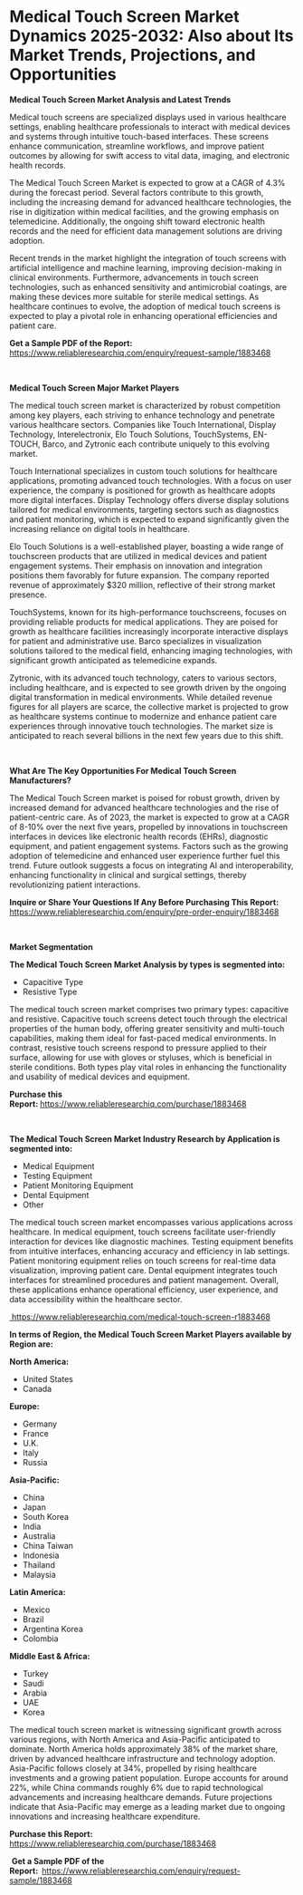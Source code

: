 <p><h1>Medical Touch Screen Market Dynamics 2025-2032: Also about Its Market Trends, Projections, and Opportunities</h1></p><p><strong>Medical Touch Screen Market Analysis and Latest Trends</strong></p>
<p><p>Medical touch screens are specialized displays used in various healthcare settings, enabling healthcare professionals to interact with medical devices and systems through intuitive touch-based interfaces. These screens enhance communication, streamline workflows, and improve patient outcomes by allowing for swift access to vital data, imaging, and electronic health records.</p><p>The Medical Touch Screen Market is expected to grow at a CAGR of 4.3% during the forecast period. Several factors contribute to this growth, including the increasing demand for advanced healthcare technologies, the rise in digitization within medical facilities, and the growing emphasis on telemedicine. Additionally, the ongoing shift toward electronic health records and the need for efficient data management solutions are driving adoption.</p><p>Recent trends in the market highlight the integration of touch screens with artificial intelligence and machine learning, improving decision-making in clinical environments. Furthermore, advancements in touch screen technologies, such as enhanced sensitivity and antimicrobial coatings, are making these devices more suitable for sterile medical settings. As healthcare continues to evolve, the adoption of medical touch screens is expected to play a pivotal role in enhancing operational efficiencies and patient care.</p></p>
<p><strong>Get a Sample PDF of the Report:&nbsp;</strong> <a href="https://www.reliableresearchiq.com/enquiry/request-sample/1883468?utm_campaign=2320&utm_medium=2&utm_source=Github&utm_content=ia&utm_term=13042025&utm_id=medical-touch-screen">https://www.reliableresearchiq.com/enquiry/request-sample/1883468</a></p>
<p>&nbsp;</p>
<p><strong>Medical Touch Screen Major Market Players</strong></p>
<p><p>The medical touch screen market is characterized by robust competition among key players, each striving to enhance technology and penetrate various healthcare sectors. Companies like Touch International, Display Technology, Interelectronix, Elo Touch Solutions, TouchSystems, EN-TOUCH, Barco, and Zytronic each contribute uniquely to this evolving market.</p><p>Touch International specializes in custom touch solutions for healthcare applications, promoting advanced touch technologies. With a focus on user experience, the company is positioned for growth as healthcare adopts more digital interfaces. Display Technology offers diverse display solutions tailored for medical environments, targeting sectors such as diagnostics and patient monitoring, which is expected to expand significantly given the increasing reliance on digital tools in healthcare.</p><p>Elo Touch Solutions is a well-established player, boasting a wide range of touchscreen products that are utilized in medical devices and patient engagement systems. Their emphasis on innovation and integration positions them favorably for future expansion. The company reported revenue of approximately $320 million, reflective of their strong market presence.</p><p>TouchSystems, known for its high-performance touchscreens, focuses on providing reliable products for medical applications. They are poised for growth as healthcare facilities increasingly incorporate interactive displays for patient and administrative use. Barco specializes in visualization solutions tailored to the medical field, enhancing imaging technologies, with significant growth anticipated as telemedicine expands.</p><p>Zytronic, with its advanced touch technology, caters to various sectors, including healthcare, and is expected to see growth driven by the ongoing digital transformation in medical environments. While detailed revenue figures for all players are scarce, the collective market is projected to grow as healthcare systems continue to modernize and enhance patient care experiences through innovative touch technologies. The market size is anticipated to reach several billions in the next few years due to this shift.</p></p>
<p>&nbsp;</p>
<p><strong>What Are The Key Opportunities For Medical Touch Screen Manufacturers?</strong></p>
<p><p>The Medical Touch Screen market is poised for robust growth, driven by increased demand for advanced healthcare technologies and the rise of patient-centric care. As of 2023, the market is expected to grow at a CAGR of 8-10% over the next five years, propelled by innovations in touchscreen interfaces in devices like electronic health records (EHRs), diagnostic equipment, and patient engagement systems. Factors such as the growing adoption of telemedicine and enhanced user experience further fuel this trend. Future outlook suggests a focus on integrating AI and interoperability, enhancing functionality in clinical and surgical settings, thereby revolutionizing patient interactions.</p></p>
<p><strong>Inquire or Share Your Questions If Any Before Purchasing This Report:</strong> <a href="https://www.reliableresearchiq.com/enquiry/pre-order-enquiry/1883468?utm_campaign=2320&utm_medium=2&utm_source=Github&utm_content=ia&utm_term=13042025&utm_id=medical-touch-screen">https://www.reliableresearchiq.com/enquiry/pre-order-enquiry/1883468</a></p>
<p>&nbsp;</p>
<p><strong>Market Segmentation</strong></p>
<p><strong>The Medical Touch Screen Market Analysis by types is segmented into:</strong></p>
<p><ul><li>Capacitive Type</li><li>Resistive Type</li></ul></p>
<p><p>The medical touch screen market comprises two primary types: capacitive and resistive. Capacitive touch screens detect touch through the electrical properties of the human body, offering greater sensitivity and multi-touch capabilities, making them ideal for fast-paced medical environments. In contrast, resistive touch screens respond to pressure applied to their surface, allowing for use with gloves or styluses, which is beneficial in sterile conditions. Both types play vital roles in enhancing the functionality and usability of medical devices and equipment.</p></p>
<p><strong>Purchase this Report:&nbsp;</strong><a href="https://www.reliableresearchiq.com/purchase/1883468?utm_campaign=2320&utm_medium=2&utm_source=Github&utm_content=ia&utm_term=13042025&utm_id=medical-touch-screen">https://www.reliableresearchiq.com/purchase/1883468</a></p>
<p>&nbsp;</p>
<p><strong>The Medical Touch Screen Market Industry Research by Application is segmented into:</strong></p>
<p><ul><li>Medical Equipment</li><li>Testing Equipment</li><li>Patient Monitoring Equipment</li><li>Dental Equipment</li><li>Other</li></ul></p>
<p><p>The medical touch screen market encompasses various applications across healthcare. In medical equipment, touch screens facilitate user-friendly interaction for devices like diagnostic machines. Testing equipment benefits from intuitive interfaces, enhancing accuracy and efficiency in lab settings. Patient monitoring equipment relies on touch screens for real-time data visualization, improving patient care. Dental equipment integrates touch interfaces for streamlined procedures and patient management. Overall, these applications enhance operational efficiency, user experience, and data accessibility within the healthcare sector.</p></p>
<p><a href="https://www.reliableresearchiq.com/medical-touch-screen-r1883468?utm_campaign=2320&utm_medium=2&utm_source=Github&utm_content=ia&utm_term=13042025&utm_id=medical-touch-screen">&nbsp;https://www.reliableresearchiq.com/medical-touch-screen-r1883468</a></p>
<p><strong>In terms of Region, the Medical Touch Screen Market Players available by Region are:</strong></p>
<p>
    <p> <strong> North America: </strong>
        <ul>
            <li>United States</li>
            <li>Canada</li>
        </ul>
        </p> 
    <p> <strong> Europe: </strong>
        <ul>
            <li>Germany</li>
            <li>France</li>
            <li>U.K.</li>
            <li>Italy</li>
            <li>Russia</li>
        </ul>
        </p> 
    <p> <strong> Asia-Pacific: </strong>
        <ul>
            <li>China</li>
            <li>Japan</li>
            <li>South Korea</li>
            <li>India</li>
            <li>Australia</li>
            <li>China Taiwan</li>
            <li>Indonesia</li>
            <li>Thailand</li>
            <li>Malaysia</li>
        </ul>
        </p> 
    <p> <strong> Latin America: </strong>
        <ul>
            <li>Mexico</li>
            <li>Brazil</li>
            <li>Argentina Korea</li>
            <li>Colombia</li>
        </ul>
        </p> 
    <p> <strong> Middle East & Africa: </strong>
        <ul>
            <li>Turkey</li>
            <li>Saudi</li>
            <li>Arabia</li>
            <li>UAE</li>
            <li>Korea</li>
        </ul>
    </p>
    </p>
<p><p>The medical touch screen market is witnessing significant growth across various regions, with North America and Asia-Pacific anticipated to dominate. North America holds approximately 38% of the market share, driven by advanced healthcare infrastructure and technology adoption. Asia-Pacific follows closely at 34%, propelled by rising healthcare investments and a growing patient population. Europe accounts for around 22%, while China commands roughly 6% due to rapid technological advancements and increasing healthcare demands. Future projections indicate that Asia-Pacific may emerge as a leading market due to ongoing innovations and increasing healthcare expenditure.</p></p>
<p><strong>Purchase this Report: </strong><a href="https://www.reliableresearchiq.com/purchase/1883468?utm_campaign=2320&utm_medium=2&utm_source=Github&utm_content=ia&utm_term=13042025&utm_id=medical-touch-screen">https://www.reliableresearchiq.com/purchase/1883468</a></p>
<p>&nbsp;<strong>Get a Sample PDF of the Report:&nbsp;&nbsp;</strong><a href="https://www.reliableresearchiq.com/enquiry/request-sample/1883468?utm_campaign=2320&utm_medium=2&utm_source=Github&utm_content=ia&utm_term=13042025&utm_id=medical-touch-screen">https://www.reliableresearchiq.com/enquiry/request-sample/1883468</a></p>
<p><strong></strong></p>
<p><p></p><p></p><p></p></p>